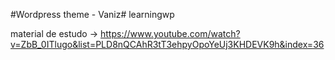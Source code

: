 #Wordpress theme - Vaniz# learningwp

material de estudo ->
https://www.youtube.com/watch?v=ZbB_0ITlugo&list=PLD8nQCAhR3tT3ehpyOpoYeUj3KHDEVK9h&index=36